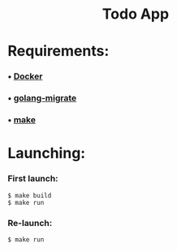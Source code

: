 <h1 align="center">Todo App</h1>

# Requirements:

### • [Docker](https://www.docker.com/products/docker-desktop/)

### • [golang-migrate](https://github.com/golang-migrate/migrate/tree/master/cmd/migrate#installation)

### • [make](https://www.gnu.org/software/make/#download)

# Launching:

### First launch:

```
$ make build
$ make run
```

### Re-launch:

```
$ make run
```
